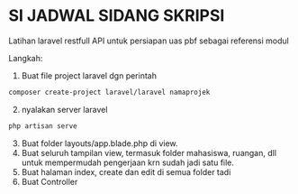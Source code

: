 # SI JADWAL SIDANG SKRIPSI

Latihan laravel restfull API untuk persiapan uas pbf sebagai referensi modul

Langkah:
1. Buat file project laravel dgn perintah 
```bash
composer create-project laravel/laravel namaprojek
```

2. nyalakan server laravel
```bash
php artisan serve
```

3. Buat folder layouts/app.blade.php di view.
4. Buat seluruh tampilan view, termasuk folder mahasiswa, ruangan, dll untuk mempermudah pengerjaan krn sudah jadi satu file.
5. Buat halaman index, create dan edit di semua folder tadi
6. Buat Controller

